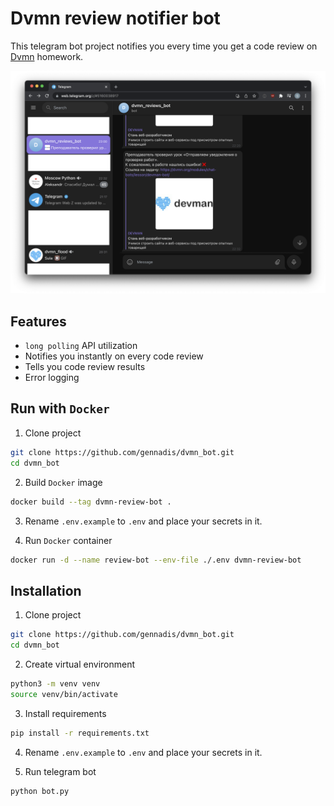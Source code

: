 # Dvmn review notifier bot

This telegram bot project notifies you every time you get a code review on [Dvmn](https://dvmn.org/) homework.

![Screenshot](Screenshot.png)

## Features
- `long polling` API utilization
- Notifies you instantly on every code review
- Tells you code review results
- Error logging

## Run with `Docker`
1. Clone project
```bash
git clone https://github.com/gennadis/dvmn_bot.git
cd dvmn_bot
```

2. Build `Docker` image
```bash
docker build --tag dvmn-review-bot .
```

3. Rename `.env.example` to `.env` and place your secrets in it.  

4. Run `Docker` container
```bash
docker run -d --name review-bot --env-file ./.env dvmn-review-bot
```

## Installation
1. Clone project
```bash
git clone https://github.com/gennadis/dvmn_bot.git
cd dvmn_bot
```

2. Create virtual environment
```bash
python3 -m venv venv
source venv/bin/activate
```

3. Install requirements
```bash
pip install -r requirements.txt
```

4. Rename `.env.example` to `.env` and place your secrets in it.  

5. Run telegram bot
```bash
python bot.py
```
